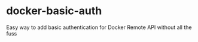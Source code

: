 docker-basic-auth
=================

Easy way to add basic authentication for Docker Remote API without all the fuss
